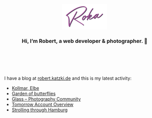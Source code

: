 <div align="center">
  <br>
  <br>
  <br>
  <br>
  <a href="https://robert.katzki.de/">
    <img width="140" src="https://github.com/ro-ka/ro-ka/blob/master/logo.svg" alt="Roka">
  </a>
  <br>
  <h3>Hi, I’m Robert, a web developer & photographer. 👋</h3>
 
  <br>
  <br>
  <br>
  <br>
</div>

I have a blog at [robert.katzki.de](https://robert.katzki.de/) and this is my latest activity:
<!-- BLOG-POST-LIST:START -->
- [Kollmar, Elbe](https://robert.katzki.de/photos/2024/kollmar-elbe)
- [Garden of butterflies](https://robert.katzki.de/photos/2024/garden-of-butterflies)
- [Glass – Photography Community](https://robert.katzki.de/posts/glass-photography-community)
- [Tomorrow Account Overview](https://robert.katzki.de/projects/tomorrow-account-overview)
- [Strolling through Hamburg](https://robert.katzki.de/photos/2024/strolling-through-hamburg)
<!-- BLOG-POST-LIST:END -->
